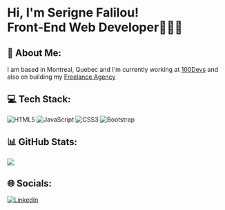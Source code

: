 # Hi, I'm Serigne Falilou! <br/> Front-End Web Developer🧑🏿‍💻

## 💫 About Me:
I am based in Montreal, Quebec and I'm currently working at [100Devs](https://100devs.org/)
 and also
on building my [Freelance Agency](https://github.com/227Faddi/mtl-web-services)

## 💻 Tech Stack:
![HTML5](https://img.shields.io/badge/html5-%23E34F26.svg?style=for-the-badge&logo=html5&logoColor=white) ![JavaScript](https://img.shields.io/badge/javascript-%23323330.svg?style=for-the-badge&logo=javascript&logoColor=%23F7DF1E) ![CSS3](https://img.shields.io/badge/css3-%231572B6.svg?style=for-the-badge&logo=css3&logoColor=white) ![Bootstrap](https://img.shields.io/badge/bootstrap-%238511FA.svg?style=for-the-badge&logo=bootstrap&logoColor=white)

## 📊 GitHub Stats:
![](https://github-readme-streak-stats.herokuapp.com/?user=227Faddi&theme=dark&hide_border=false)<br/>

## 🌐 Socials:
[![LinkedIn](https://img.shields.io/badge/LinkedIn-%230077B5.svg?logo=linkedin&logoColor=white)](www.linkedin.com/in/serigne-khouma)
